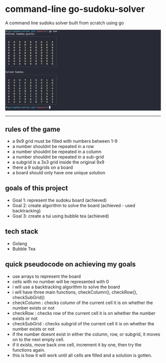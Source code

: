 # command-line go-sudoku-solver

A command line sudoku solver built from scratch using go

![sudoku solver](./sudoku-solver.png)

---

## rules of the game

- a 9x9 grid must be filled with numbers between 1-9
- a number shouldnt be repeated in a row
- a number shouldnt be repeated in a column
- a number shouldnt be repeated in a sub-grid
- a subgrid is a 3x3 grid inside the original 9x9
- there a 9 subgrids on a board
- a board should only have one unique solution

## goals of this project

- Goal 1: represent the sudoku board (achieved)
- Goal 2: create algorithm to solve the board (achieved - used backtracking)
- Goal 3: create a tui using bubble tea (achieved)

## tech stack

- Golang
- Bubble Tea

## quick pseudocode on achieving my goals

- use arrays to represent the board
- cells with no number will be represented with 0
- i will use a backtracking algorithm to solve the board
- i will have three main functions, checkColumn(), checkRow(), checkSubGrid()
- checkColumn : checks column of the current cell it is on whether the number exists or not
- checkRow : checks row of the current cell it is on whether the number exists or not
- checkSubGrid : checks subgrid of the current cell it is on whether the number exists or not
- if the number doesnt exist in either the column, row, or subgrid, it moves on to the next empty cell.
- if it exists, move back one cell, increment it by one, then try the functions again.
- this is how it will work until all cells are filled and a solution is gotten.
